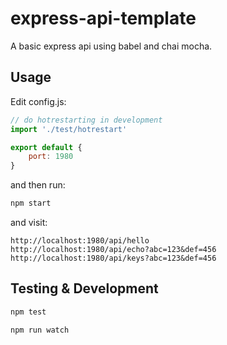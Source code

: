 # express-api-template
A basic express api using babel and chai mocha.

## Usage

Edit config.js: 

```javascript
// do hotrestarting in development
import './test/hotrestart'

export default {
	port: 1980
}
```

and then run:

```bash
npm start
```

and visit:

```
http://localhost:1980/api/hello
http://localhost:1980/api/echo?abc=123&def=456
http://localhost:1980/api/keys?abc=123&def=456
```

## Testing & Development

```bash
npm test
```

```bash
npm run watch
```

